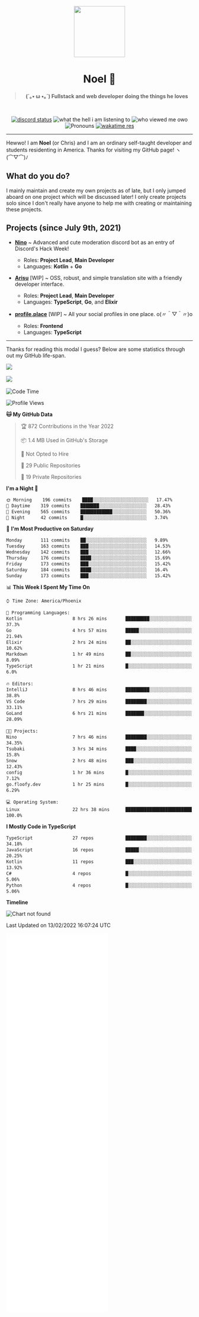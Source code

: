 <div align='center'>
  <div align='center'>
    <img
      src='https://cdn.floofy.dev/art/icons/icon_cinnamonserval.png'
      width='138'
      height='138'
    />
  </div>
  <h1>Noel 🐾</h1>
  <blockquote><strong>(´｡• ω •｡`) Fullstack and web developer doing the things he loves</strong></blockquote>

  <br />

  <a href='https://discord.com/users/280158289667555328' target='_blank'><img alt="discord status" src="https://dev.discordprofiles.me/badge/status/280158289667555328" /></a>
  <img alt="what the hell i am listening to" src="https://dev.discordprofiles.me/badge/spotify/280158289667555328" />
  <img alt="who viewed me owo" src="https://komarev.com/ghpvc/?username=auguwu" />
  <img alt='Pronouns' src='https://img.shields.io/endpoint?url=https://pronoundb.org/shields/6004d014406af11e4593a013' />
  <a href="https://wakatime.com/@auguwu" target='_blank'>
    <img alt='wakatime res' src='https://wakatime.com/badge/user/89736485-42ec-4c0f-a2f3-481db74514dc.svg' />
  </a>
</div>

<hr />

Hewwo! I am **Noel** (or Chris) and I am an ordinary self-taught developer and students residenting in America. Thanks for visiting my GitHub page! ヽ(⌒▽⌒)ﾉ

## What do you do?
I mainly maintain and create my own projects as of late, but I only jumped aboard on one project which will be discussed later! I only create projects
solo since I don't really have anyone to help me with creating or maintaining these projects.

## Projects (since July 9th, 2021)
- [**Nino**](https://nino.sh) ~ Advanced and cute moderation discord bot as an entry of Discord's Hack Week!
  - Roles: **Project Lead**, **Main Developer**
  - Languages: **Kotlin** + **Go**

- [**Arisu**](https://arisu.land) [WIP] ~ OSS, robust, and simple translation site with a friendly developer interface.
  - Roles: **Project Lead**, **Main Developer**
  - Languages: **TypeScript**, **Go**, and **Elixir**

- [**profile.place**](https://profile.place) [WIP] ~ All your social profiles in one place. o(〃＾▽＾〃)o
  - Roles: **Frontend**
  - Languages: **TypeScript**

---

Thanks for reading this modal I guess? Below are some statistics through out my GitHub life-span.

![](https://github-readme-stats.vercel.app/api?username=auguwu&count_private=true&show_icons=true&theme=gruvbox)

![](https://github-readme-stats.vercel.app/api/top-langs/?username=auguwu&layout=compact&theme=gruvbox)

<!--START_SECTION:waka-->
![Code Time](http://img.shields.io/badge/Code%20Time-2%2C727%20hrs%2011%20mins-blue)

![Profile Views](http://img.shields.io/badge/Profile%20Views-63-blue)

**🐱 My GitHub Data** 

> 🏆 872 Contributions in the Year 2022
 > 
> 📦 1.4 MB Used in GitHub's Storage 
 > 
> 🚫 Not Opted to Hire
 > 
> 📜 29 Public Repositories 
 > 
> 🔑 19 Private Repositories  
 > 
**I'm a Night 🦉** 

```text
🌞 Morning    196 commits    ████░░░░░░░░░░░░░░░░░░░░░   17.47% 
🌆 Daytime    319 commits    ███████░░░░░░░░░░░░░░░░░░   28.43% 
🌃 Evening    565 commits    ████████████░░░░░░░░░░░░░   50.36% 
🌙 Night      42 commits     █░░░░░░░░░░░░░░░░░░░░░░░░   3.74%

```
📅 **I'm Most Productive on Saturday** 

```text
Monday       111 commits    ██░░░░░░░░░░░░░░░░░░░░░░░   9.89% 
Tuesday      163 commits    ███░░░░░░░░░░░░░░░░░░░░░░   14.53% 
Wednesday    142 commits    ███░░░░░░░░░░░░░░░░░░░░░░   12.66% 
Thursday     176 commits    ████░░░░░░░░░░░░░░░░░░░░░   15.69% 
Friday       173 commits    ███░░░░░░░░░░░░░░░░░░░░░░   15.42% 
Saturday     184 commits    ████░░░░░░░░░░░░░░░░░░░░░   16.4% 
Sunday       173 commits    ███░░░░░░░░░░░░░░░░░░░░░░   15.42%

```


📊 **This Week I Spent My Time On** 

```text
⌚︎ Time Zone: America/Phoenix

💬 Programming Languages: 
Kotlin                   8 hrs 26 mins       █████████░░░░░░░░░░░░░░░░   37.3% 
Go                       4 hrs 57 mins       █████░░░░░░░░░░░░░░░░░░░░   21.94% 
Elixir                   2 hrs 24 mins       ██░░░░░░░░░░░░░░░░░░░░░░░   10.62% 
Markdown                 1 hr 49 mins        ██░░░░░░░░░░░░░░░░░░░░░░░   8.09% 
TypeScript               1 hr 21 mins        █░░░░░░░░░░░░░░░░░░░░░░░░   6.0%

🔥 Editors: 
IntelliJ                 8 hrs 46 mins       █████████░░░░░░░░░░░░░░░░   38.8% 
VS Code                  7 hrs 29 mins       ████████░░░░░░░░░░░░░░░░░   33.11% 
GoLand                   6 hrs 21 mins       ███████░░░░░░░░░░░░░░░░░░   28.09%

🐱‍💻 Projects: 
Nino                     7 hrs 46 mins       ████████░░░░░░░░░░░░░░░░░   34.35% 
Tsubaki                  3 hrs 34 mins       ████░░░░░░░░░░░░░░░░░░░░░   15.8% 
Snow                     2 hrs 48 mins       ███░░░░░░░░░░░░░░░░░░░░░░   12.43% 
config                   1 hr 36 mins        █░░░░░░░░░░░░░░░░░░░░░░░░   7.12% 
go.floofy.dev            1 hr 25 mins        █░░░░░░░░░░░░░░░░░░░░░░░░   6.29%

💻 Operating System: 
Linux                    22 hrs 38 mins      █████████████████████████   100.0%

```

**I Mostly Code in TypeScript** 

```text
TypeScript               27 repos            ████████░░░░░░░░░░░░░░░░░   34.18% 
JavaScript               16 repos            █████░░░░░░░░░░░░░░░░░░░░   20.25% 
Kotlin                   11 repos            ███░░░░░░░░░░░░░░░░░░░░░░   13.92% 
C#                       4 repos             █░░░░░░░░░░░░░░░░░░░░░░░░   5.06% 
Python                   4 repos             █░░░░░░░░░░░░░░░░░░░░░░░░   5.06%

```


**Timeline**

![Chart not found](https://raw.githubusercontent.com/auguwu/auguwu/master/charts/bar_graph.png) 


 Last Updated on 13/02/2022 16:07:24 UTC
<!--END_SECTION:waka-->

![](./github-metrics.svg)
